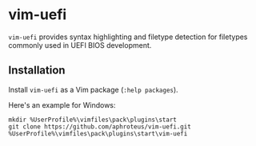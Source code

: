 # vim-uefi

`vim-uefi` provides syntax highlighting and filetype detection for filetypes commonly used in UEFI BIOS development.

## Installation

Install `vim-uefi` as a Vim package (`:help packages`).

Here's an example for Windows:
```batch
mkdir %UserProfile%\vimfiles\pack\plugins\start
git clone https://github.com/aphroteus/vim-uefi.git %UserProfile%\vimfiles\pack\plugins\start\vim-uefi
```
